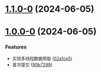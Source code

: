 # [1.1.0-0](https://github.com/JBpeople/nt-house-info-spider/compare/v1.0.0-0...v1.1.0-0) (2024-06-05)



# [1.0.0-0](https://github.com/JBpeople/nt-house-info-spider/compare/90b7299f8935d8715fa3015c27a6cc61c6d487e2...v1.0.0-0) (2024-06-05)


### Features

* 实现多线程数据爬取 ([02a1ce5](https://github.com/JBpeople/nt-house-info-spider/commit/02a1ce557d4edb10316a5e724beb08f888541f22))
* 首次提交 ([90b7299](https://github.com/JBpeople/nt-house-info-spider/commit/90b7299f8935d8715fa3015c27a6cc61c6d487e2))
